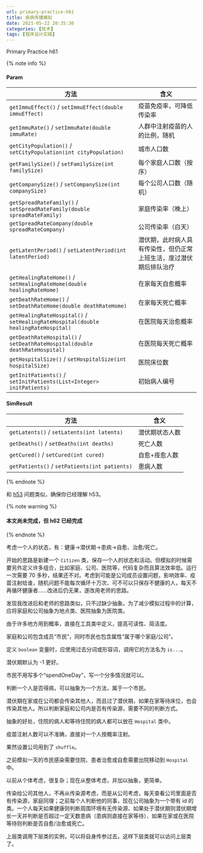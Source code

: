 ```yaml
---
url: primary-practice-h61
title: 疾病传播模拟
date: 2021-05-22 20:35:30
categories: [技术]
tags: [程序设计实践]
---
```


Primary Practice h61

<!--more-->

{% note info %}

#### Param

| 方法                                                         | 含义                                                         |
| ------------------------------------------------------------ | ------------------------------------------------------------ |
| `getImmuEffect()` / `setImmuEffect(double immuEffect)`       | 疫苗免疫率，可降低传染率                                     |
| `getImmuRate()` / `setImmuRate(double immuRate)`             | 人群中注射疫苗的人的比例，随机                               |
| `getCityPopulation()` / `setCityPopulation(int cityPopulation)` | 城市人口数                                                   |
| `getFamilySize()` / `setFamilySize(int familySize)`          | 每个家庭人口数（按序）                                       |
| `getCompanySize()` / `setCompanySize(int companySize)`       | 每个公司人口数（随机）                                       |
| `getSpreadRateFamily()` / `setSpreadRateFamily(double spreadRateFamily)` | 家庭传染率（晚上）                                           |
| `getSpreadRateCompany(double spreadRateCompany)`             | 公司传染率（白天）                                           |
| `getLatentPeriod()` / `setLatentPeriod(int latentPeriod)`    | 潜伏期，此时病人具有传染性，但仍正常上班生活，度过潜伏期后排队治疗 |
| `getHealingRateHome()` / `setHealingRateHome(double healingRateHome)` | 在家每天自愈概率                                             |
| `getDeathRateHome()` / `setDeathRateHome(double deathRateHome)` | 在家每天死亡概率                                             |
| `getHealingRateHospital()` / `setHealingRateHospital(double healingRateHospital)` | 在医院每天治愈概率                                           |
| `getDeathRateHospital()` / `setDeathRateHospital(double deathRateHospital)` | 在医院每天死亡概率                                           |
| `getHospitalSize()` / `setHospitalSize(int hospitalSize)`    | 医院床位数                                                   |
| `getInitPatients()` / `setInitPatients(List<Integer> initPatients)` | 初始病人编号                                                 |

#### SimResult

| 方法                                          | 含义           |
| --------------------------------------------- | -------------- |
| `getLatents()` / `setLatents(int latents)`    | 潜伏期状态人数 |
| `getDeaths()` / `setDeaths(int deaths)`       | 死亡人数       |
| `getCured()` / `setCured(int cured)`          | 自愈+痊愈人数  |
| `getPatients()` / `setPatients(int patients)` | 患病人数       |

{% endnote %}

和 [h53](/primary-practice-h53) 问题类似，确保你已经理解 h53。

{% note warning %}

#### 本文尚未完成，但 h62 已经完成

{% endnote %}

考虑一个人的状态，有：健康->潜伏期->患病->自愈、治愈/死亡。

开始的思路是新建一个 `Citizen` 类，保存一个人的状态和活动。但模拟的时候需要另外定义许多组合，比如家庭、公司、医院等，代码复杂而且算法效率低。运行一次需要 70 多秒，结果还不对。考虑到可能是公司成员设置问题，影响效率、疫苗注射给谁，随机问题不能每次循环十万次、可不可以只保存不健康的人，每天不再循环健康者……改进后仍无果，遂改用老师的思路。

发现我改进后和老师的思路类似，只不过缺少抽象。为了减少模拟过程中的计算，应将家庭和公司抽象为地点类、医院抽象为医院类。

由于许多地方用到概率，直接在工具类中定义，提高可读性、简洁度。

家庭和公司包含成员“市民”，同时市民也包含属性“属于哪个家庭/公司”。

定义 `boolean` 变量时，应使用过去分词或形容词，调用它的方法名为 `is...`。

潜伏期默认为 -1 更好。

市民不用写多个“spendOneDay”，写一个分多情况就可以。

判断一个人是否得病，可以抽象为一个方法，属于一个市民。

潜伏期在家或在公司都会传染其他人，而且过了潜伏期，如果在家等待床位，也会传染其他人。所以判断家庭和公司内是否有传染源，需要不同的判断方式。

抽象的好处，住院的病人和等待住院的病人都可以放在 `Hospital` 类中。

疫苗注射人数可以不准确，直接对一个人按概率注射。

果然设置公司用到了 `shuffle`。

之前模拟一天的市民感染需要住院、患者治愈或自愈需要出院移动到 `Hospital` 中。

以前从个体考虑，很复杂；现在从整体考虑，并加以抽象，更简单。

传染给公司其他人，不再从传染源考虑，而是从公司考虑，每天查看公司里面是否有传染源，家庭同理；之前每个人判断他的同事，现在公司抽象为一个带有 id 的类。一个人每天如果健康则判断周围环境有无传染源、如果处于潜伏期则潜伏期增长一天并判断是否超过一定天数患病（患病则直接在家等待）、如果在家或在医院等待则判断是否自愈/治愈或死亡。

上层类调用下层类的实例，可以将自身传参过去，这样下层类就可以访问上层类了。
